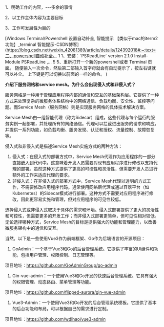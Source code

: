 1、明确工作的内容，---多余的事情

2、以工作主体内容为主要目标

3、工作可发展性为目的



[Windows Terminal/Powershell 设置自动补全, 智能提示 【类似于mac的iterm2功能】_terminal 智能提示-CSDN博客](https://blog.csdn.net/weixin_42081389/article/details/124392018#:~:text=二、powershell自动补全。 1 1、安装：´PSReadLine´ version 2.1.0 Install-Module PSReadLine ,... 5 5、重新打开一个新的powershell或者 Terminal 页面。 随便输入一次命令，然后第二部输入首字母就会有自动提示了，按左右键就可以补全。 上下键是可以切换以前面的一样的命令。 )



**介绍下服务网格和service mesh。为什么会出现侵入式和非侵入式？**

服务网格是一种用于管理应用程序内部的通信和交互的基础架构层。它提供了一种方式来处理复杂的微服务体系结构中的网络通信、负载均衡、安全性、监控等问题。而Service Mesh（服务网格）则是实现服务网格的具体技术解决方案。

Service Mesh由一组智能代理（称为Sidecar）组成，这些代理与每个运行的服务实例一起部署，并处理所有的网络通信。代理可以拦截进出服务的请求和响应，并提供一系列功能，如负载均衡、服务发现、认证和授权、流量控制、故障恢复等。

侵入式和非侵入式是描述Service Mesh实施方式的两种方法：

1. 侵入式：在侵入式的部署方式中，Service Mesh代理作为应用程序的一部分直接嵌入到代码中。这意味着开发人员需要对现有应用程序进行修改以支持代理的部署。虽然这种方式提供了更高的可控性和灵活性，但需要开发人员进行额外的工作来适应代理的要求。
2. 非侵入式：在非侵入式的部署方式中，Service Mesh代理以透明的方式工作，不需要修改应用程序代码。通常使用网络层代理或通过容器平台（如Kubernetes）的Sidecar模式进行部署。这种方式不需要对应用程序进行修改，因此更容易实施和管理，但对应用程序的可见性较低。

选择侵入式或非侵入式取决于具体的需求和环境。侵入式部署提供了更大的灵活性和可控性，但需要更多的开发工作；而非侵入式部署更简单，但可见性相对较低。无论选择哪种方式，Service Mesh的目标是提供强大的功能和管理能力，以改善微服务架构中的通信和交互。









当然，以下是一些使用Vue3作为前端框架、Go作为后端语言的开源项目：

1. GoAdmin：一个基于Vue3和Go的后台管理系统。它提供了丰富的UI组件和功能，包括用户管理、权限控制、日志管理等。

项目地址：https://github.com/GoAdminGroup/go-admin

1. Gin-vue-admin：一个使用Vue3和Go开发的快速后台管理系统。它具有强大的权限管理、动态路由、菜单管理等功能。

项目地址：https://github.com/flipped-aurora/gin-vue-admin

1. Vue3-Admin：一个使用Vue3和Go开发的后台管理系统模板。它提供了基本的后台功能和布局，可以根据自己的需求进行定制。

项目地址：https://github.com/wdlhao/vue3-admin

